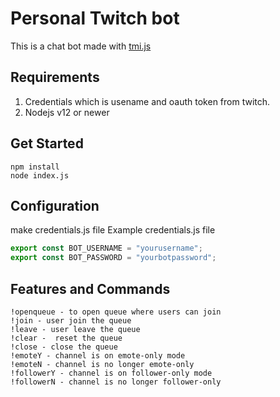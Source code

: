 # Personal Twitch bot 
This is a chat bot made with [tmi.js](https://github.com/tmijs/tmi.js)
## Requirements
1. Credentials which is usename and oauth token from twitch.
2. Nodejs v12 or newer

## Get Started
```
npm install
node index.js
```
## Configuration
make credentials.js file
Example credentials.js file


```javascript
export const BOT_USERNAME = "yourusername";
export const BOT_PASSWORD = "yourbotpassword";
```

## Features and Commands
```
!openqueue - to open queue where users can join
!join - user join the queue
!leave - user leave the queue
!clear -  reset the queue
!close - close the queue
!emoteY - channel is on emote-only mode
!emoteN - channel is no longer emote-only
!followerY - channel is on follower-only mode
!followerN - channel is no longer follower-only
```